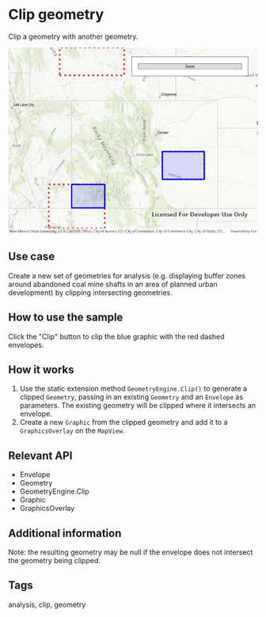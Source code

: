 # Clip geometry

Clip a geometry with another geometry.

![Image of clip geometry](ClipGeometry.jpg)

## Use case

Create a new set of geometries for analysis (e.g. displaying buffer zones around abandoned coal mine shafts in an area of planned urban development) by clipping intersecting geometries.

## How to use the sample

Click the "Clip" button to clip the blue graphic with the red dashed envelopes.

## How it works

1. Use the static extension method `GeometryEngine.Clip()` to generate a clipped `Geometry`, passing in an existing `Geometry` and an `Envelope` as parameters.  The existing geometry will be clipped where it intersects an envelope.
2. Create a new `Graphic` from the clipped geometry and add it to a `GraphicsOverlay` on the `MapView`.

## Relevant API

* Envelope
* Geometry
* GeometryEngine.Clip
* Graphic
* GraphicsOverlay

## Additional information

Note: the resulting geometry may be null if the envelope does not intersect the geometry being clipped.

## Tags

analysis, clip, geometry